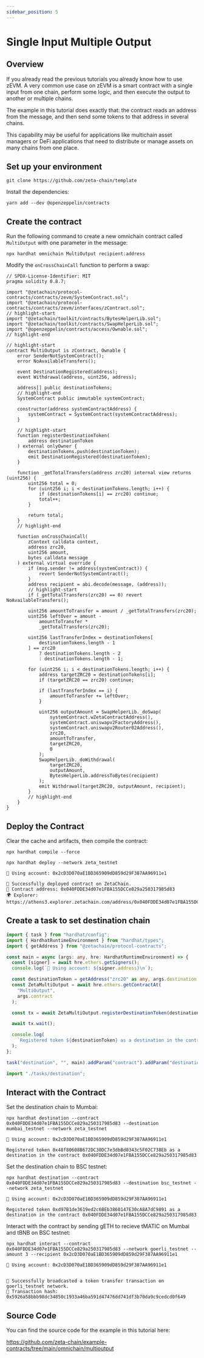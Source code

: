 ```yaml
---
sidebar_position: 5
---
```


# Single Input Multiple Output

## Overview

If you already read the previous tutorials you already know how to use zEVM. A
very common use case on zEVM is a smart contract with a single input from one
chain, perform some logic, and then execute the output to another or multiple
chains.

The example in this tutorial does exactly that: the contract reads an address
from the message, and then send some tokens to that address in several chains.

This capability may be useful for applications like multichain asset managers or
DeFi applications that need to distribute or manage assets on many chains from
one place.

## Set up your environment

```
git clone https://github.com/zeta-chain/template
```

Install the dependencies:

```
yarn add --dev @openzeppelin/contracts
```

## Create the contract

Run the following command to create a new omnichain contract called
`MultiOutput` with one parameter in the message:

```
npx hardhat omnichain MultiOutput recipient:address
```

Modify the `onCrossChainCall` function to perform a swap:

```solidity title="contracts/MultiOutput.sol"
// SPDX-License-Identifier: MIT
pragma solidity 0.8.7;

import "@zetachain/protocol-contracts/contracts/zevm/SystemContract.sol";
import "@zetachain/protocol-contracts/contracts/zevm/interfaces/zContract.sol";
// highlight-start
import "@zetachain/toolkit/contracts/BytesHelperLib.sol";
import "@zetachain/toolkit/contracts/SwapHelperLib.sol";
import "@openzeppelin/contracts/access/Ownable.sol";
// highlight-end

// highlight-start
contract MultiOutput is zContract, Ownable {
    error SenderNotSystemContract();
    error NoAvailableTransfers();

    event DestinationRegistered(address);
    event Withdrawal(address, uint256, address);

    address[] public destinationTokens;
    // highlight-end
    SystemContract public immutable systemContract;

    constructor(address systemContractAddress) {
        systemContract = SystemContract(systemContractAddress);
    }

    // highlight-start
    function registerDestinationToken(
        address destinationToken
    ) external onlyOwner {
        destinationTokens.push(destinationToken);
        emit DestinationRegistered(destinationToken);
    }

    function _getTotalTransfers(address zrc20) internal view returns (uint256) {
        uint256 total = 0;
        for (uint256 i; i < destinationTokens.length; i++) {
            if (destinationTokens[i] == zrc20) continue;
            total++;
        }

        return total;
    }
    // highlight-end

    function onCrossChainCall(
        zContext calldata context,
        address zrc20,
        uint256 amount,
        bytes calldata message
    ) external virtual override {
        if (msg.sender != address(systemContract)) {
            revert SenderNotSystemContract();
        }
        address recipient = abi.decode(message, (address));
        // highlight-start
        if (_getTotalTransfers(zrc20) == 0) revert NoAvailableTransfers();

        uint256 amountToTransfer = amount / _getTotalTransfers(zrc20);
        uint256 leftOver = amount -
            amountToTransfer *
            _getTotalTransfers(zrc20);

        uint256 lastTransferIndex = destinationTokens[
            destinationTokens.length - 1
        ] == zrc20
            ? destinationTokens.length - 2
            : destinationTokens.length - 1;

        for (uint256 i; i < destinationTokens.length; i++) {
            address targetZRC20 = destinationTokens[i];
            if (targetZRC20 == zrc20) continue;

            if (lastTransferIndex == i) {
                amountToTransfer += leftOver;
            }

            uint256 outputAmount = SwapHelperLib._doSwap(
                systemContract.wZetaContractAddress(),
                systemContract.uniswapv2FactoryAddress(),
                systemContract.uniswapv2Router02Address(),
                zrc20,
                amountToTransfer,
                targetZRC20,
                0
            );
            SwapHelperLib._doWithdrawal(
                targetZRC20,
                outputAmount,
                BytesHelperLib.addressToBytes(recipient)
            );
            emit Withdrawal(targetZRC20, outputAmount, recipient);
        }
        // highlight-end
    }
}
```

## Deploy the Contract

Clear the cache and artifacts, then compile the contract:

```
npx hardhat compile --force
```

```
npx hardhat deploy --network zeta_testnet
```

```
🔑 Using account: 0x2cD3D070aE1BD365909dD859d29F387AA96911e1

🚀 Successfully deployed contract on ZetaChain.
📜 Contract address: 0x040FDDE34d07e1FBA155DCCe829a250317985d83
🌍 Explorer: https://athens3.explorer.zetachain.com/address/0x040FDDE34d07e1FBA155DCCe829a250317985d83
```

## Create a task to set destination chain

```ts title="tasks/destination.ts"
import { task } from "hardhat/config";
import { HardhatRuntimeEnvironment } from "hardhat/types";
import { getAddress } from "@zetachain/protocol-contracts";

const main = async (args: any, hre: HardhatRuntimeEnvironment) => {
  const [signer] = await hre.ethers.getSigners();
  console.log(`🔑 Using account: ${signer.address}\n`);

  const destinationToken = getAddress("zrc20" as any, args.destination as any);
  const ZetaMultiOutput = await hre.ethers.getContractAt(
    "MultiOutput",
    args.contract
  );

  const tx = await ZetaMultiOutput.registerDestinationToken(destinationToken);

  await tx.wait();

  console.log(
    `Registered token ${destinationToken} as a destination in the contract ${args.contract}`
  );
};

task("destination", "", main).addParam("contract").addParam("destination");
```

```ts title="hardhat.config.ts"
import "./tasks/destination";
```

## Interact with the Contract

Set the destination chain to Mumbai:

```
npx hardhat destination --contract 0x040FDDE34d07e1FBA155DCCe829a250317985d83 --destination mumbai_testnet --network zeta_testnet
```

```
🔑 Using account: 0x2cD3D070aE1BD365909dD859d29F387AA96911e1

Registered token 0x48f80608B672DC30DC7e3dbBd0343c5F02C738Eb as a destination in the contract 0x040FDDE34d07e1FBA155DCCe829a250317985d83
```

Set the destination chain to BSC testnet:

```
npx hardhat destination --contract 0x040FDDE34d07e1FBA155DCCe829a250317985d83 --destination bsc_testnet --network zeta_testnet
```

```
🔑 Using account: 0x2cD3D070aE1BD365909dD859d29F387AA96911e1

Registered token 0xd97B1de3619ed2c6BEb3860147E30cA8A7dC9891 as a destination in the contract 0x040FDDE34d07e1FBA155DCCe829a250317985d83
```

Interact with the contract by sending gETH to recieve tMATIC on Mumbai and tBNB
on BSC testnet:

```
npx hardhat interact --contract 0x040FDDE34d07e1FBA155DCCe829a250317985d83 --network goerli_testnet --amount 3 --recipient 0x2cD3D070aE1BD365909dD859d29F387AA96911e1
```

```
🔑 Using account: 0x2cD3D070aE1BD365909dD859d29F387AA96911e1


🚀 Successfully broadcasted a token transfer transaction on goerli_testnet network.
📝 Transaction hash: 0x5926a58bbb98dc34850c1933a46ba591d47476dd741df3b70da9c9cedcd0f649
```

## Source Code

You can find the source code for the example in this tutorial here:

https://github.com/zeta-chain/example-contracts/tree/main/omnichain/multioutput
